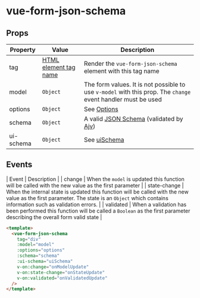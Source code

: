 # vue-form-json-schema

## Props

| Property | Value | Description  |
| ---------|-------| -------------|
| tag | [HTML element tag name](https://developer.mozilla.org/en-US/docs/Web/HTML/Element) | Render the `vue-form-json-schema` element with this tag name |
| model | `Object` | The form values. It is not possible to use `v-model` with this prop. The `change` event handler must be used |
| options | `Object` | See [Options](options.md) |
| schema | `Object` | A valid [JSON Schema]( http://json-schema.org/) (validated by [Ajv](https://github.com/epoberezkin/ajv)) |
| ui-schema | `Object` | See [uiSchema](ui-schema.md) |

## Events

| Event | Description  |
| change | When the `model` is updated this function will be called with the new value as the first parameter |
| state-change | When the internal state is updated this function will be called with the new value as the first parameter. The state is an `Object` which contains information such as validation errors. |
| validated | When a validation has been performed this function will be called a `Boolean` as the first parameter describing the overall form valid state |

```html
<template>
  <vue-form-json-schema
    tag="div"
    :model="model"
    :options="options"
    :schema="schema"
    :ui-schema="uiSchema"
    v-on:change="onModelUpdate"
    v-on:state-change="onStateUpdate"
    v-on:validated="onValidatedUpdate"
  />
</template>
```
